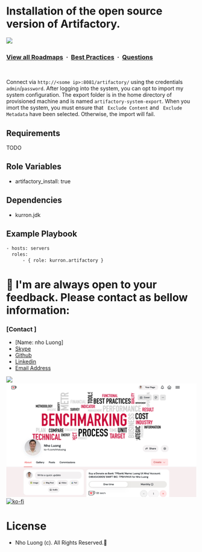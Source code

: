 # Installation of the open source version of Artifactory.
![](https://i.imgur.com/waxVImv.png)
### [View all Roadmaps](https://github.com/nholuongut/all-roadmaps) &nbsp;&middot;&nbsp; [Best Practices](https://github.com/nholuongut/all-roadmaps/blob/main/public/best-practices/) &nbsp;&middot;&nbsp; [Questions](https://www.linkedin.com/in/nholuong/)
<br/>

Connect via `http://<some ip>:8081/artifactory/` using the credentials `admin`/`password`.
After logging into the system, you can opt to import my system configuration.  The
export folder is in the home directory of provisioned machine and is named `artifactory-system-export`.
When you imort the system, you must ensure that ` Exclude Content` and ` Exclude Metadata` have been selected.
Otherwise, the import will fail.

Requirements
------------

TODO

Role Variables
--------------

* artifactory_install: true

Dependencies
------------

* kurron.jdk

Example Playbook
----------------

```
- hosts: servers
  roles:
      - { role: kurron.artifactory }
```

# 🚀 I'm are always open to your feedback.  Please contact as bellow information:
### [Contact ]
* [Name: nho Luong]
* [Skype](luongutnho_skype)
* [Github](https://github.com/nholuongut/)
* [Linkedin](https://www.linkedin.com/in/nholuong/)
* [Email Address](luongutnho@hotmail.com)

![](https://i.imgur.com/waxVImv.png)
![](Donate.png)
[![ko-fi](https://ko-fi.com/img/githubbutton_sm.svg)](https://ko-fi.com/nholuong)

# License
* Nho Luong (c). All Rights Reserved.🌟